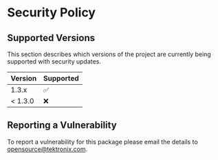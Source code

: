 # Security Policy

## Supported Versions

This section describes which versions of the project are
currently being supported with security updates.

| Version   | Supported          |
| --------- | ------------------ |
| 1.3.x     | :white_check_mark: |
| < 1.3.0   | :x:                |

## Reporting a Vulnerability

To report a vulnerability for this package please email the details to opensource@tektronix.com.
